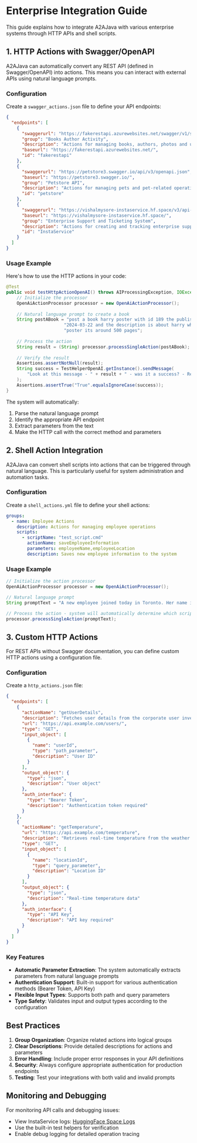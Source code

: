 # Enterprise Integration Guide

This guide explains how to integrate A2AJava with various enterprise systems through HTTP APIs and shell scripts.

## 1. HTTP Actions with Swagger/OpenAPI

A2AJava can automatically convert any REST API (defined in Swagger/OpenAPI) into actions. This means you can interact with external APIs using natural language prompts.

### Configuration

Create a `swagger_actions.json` file to define your API endpoints:

```json
{
  "endpoints": [
    {
      "swaggerurl": "https://fakerestapi.azurewebsites.net/swagger/v1/swagger.json",
      "group": "Books Author Activity",
      "description": "Actions for managing books, authors, photos and user activities",
      "baseurl": "https://fakerestapi.azurewebsites.net/",
      "id": "fakerestapi"
    },
    {
      "swaggerurl": "https://petstore3.swagger.io/api/v3/openapi.json",
      "baseurl": "https://petstore3.swagger.io/",
      "group": "Petstore API",
      "description": "Actions for managing pets and pet-related operations",
      "id": "petstore"
    },
    {
      "swaggerurl": "https://vishalmysore-instaservice.hf.space/v3/api-docs",
      "baseurl": "https://vishalmysore-instaservice.hf.space/",
      "group": "Enterprise Support and Ticketing System",
      "description": "Actions for creating and tracking enterprise support tickets",
      "id": "InstaService"
    }
  ]
}
```

### Usage Example

Here's how to use the HTTP actions in your code:

```java
@Test
public void testHttpActionOpenAI() throws AIProcessingException, IOException {
    // Initialize the processor
    OpenAiActionProcessor processor = new OpenAiActionProcessor();
    
    // Natural language prompt to create a book
    String postABook = "post a book harry poster with id 189 the publish date is " +
                      "2024-03-22 and the description is about harry who likes " +
                      "poster its around 500 pages";
    
    // Process the action
    String result = (String) processor.processSingleAction(postABook);
    
    // Verify the result
    Assertions.assertNotNull(result);
    String success = TestHelperOpenAI.getInstance().sendMessage(
        "Look at this message - " + result + " - was it a success? - Reply in true or false only"
    );
    Assertions.assertTrue("True".equalsIgnoreCase(success));
}
```

The system will automatically:
1. Parse the natural language prompt
2. Identify the appropriate API endpoint
3. Extract parameters from the text
4. Make the HTTP call with the correct method and parameters

## 2. Shell Action Integration

A2AJava can convert shell scripts into actions that can be triggered through natural language. This is particularly useful for system administration and automation tasks.

### Configuration

Create a `shell_actions.yml` file to define your shell actions:

```yaml
groups:
  - name: Employee Actions
    description: Actions for managing employee operations
    scripts:
      - scriptName: "test_script.cmd"
        actionName: saveEmployeeInformation
        parameters: employeeName,employeeLocation
        description: Saves new employee information to the system
```

### Usage Example

```java
// Initialize the action processor
OpenAiActionProcessor processor = new OpenAiActionProcessor();

// Natural language prompt
String promptText = "A new employee joined today in Toronto. Her name is Madhuri Khanna";

// Process the action - system will automatically determine which script to run
processor.processSingleAction(promptText);
```

## 3. Custom HTTP Actions

For REST APIs without Swagger documentation, you can define custom HTTP actions using a configuration file.

### Configuration

Create a `http_actions.json` file:

```json
{
  "endpoints": [
    {
      "actionName": "getUserDetails",
      "description": "Fetches user details from the corporate user inventory system",
      "url": "https://api.example.com/users/",
      "type": "GET",
      "input_object": [
        {
          "name": "userId",
          "type": "path_parameter",
          "description": "User ID"
        }
      ],
      "output_object": {
        "type": "json",
        "description": "User object"
      },
      "auth_interface": {
        "type": "Bearer Token",
        "description": "Authentication token required"
      }
    },
    {
      "actionName": "getTemperature",
      "url": "https://api.example.com/temperature",
      "description": "Retrieves real-time temperature from the weather API",
      "type": "GET",
      "input_object": [
        {
          "name": "locationId",
          "type": "query_parameter",
          "description": "Location ID"
        }
      ],
      "output_object": {
        "type": "json",
        "description": "Real-time temperature data"
      },
      "auth_interface": {
        "type": "API Key",
        "description": "API key required"
      }
    }
  ]
}
```

### Key Features

- **Automatic Parameter Extraction**: The system automatically extracts parameters from natural language prompts
- **Authentication Support**: Built-in support for various authentication methods (Bearer Token, API Key)
- **Flexible Input Types**: Supports both path and query parameters
- **Type Safety**: Validates input and output types according to the configuration

## Best Practices

1. **Group Organization**: Organize related actions into logical groups
2. **Clear Descriptions**: Provide detailed descriptions for actions and parameters
3. **Error Handling**: Include proper error responses in your API definitions
4. **Security**: Always configure appropriate authentication for production endpoints
5. **Testing**: Test your integrations with both valid and invalid prompts

## Monitoring and Debugging

For monitoring API calls and debugging issues:
- View InstaService logs: [HuggingFace Space Logs](https://huggingface.co/spaces/VishalMysore/InstaService?logs=container)
- Use the built-in test helpers for verification
- Enable debug logging for detailed operation tracing

